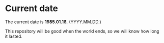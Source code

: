 # Current date

The current date is **1985.01.16.** (YYYY.MM.DD.)

This repository will be good when the world ends, so we will know how long it lasted.